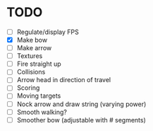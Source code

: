 # TODO
- [ ] Regulate/display FPS
- [x] Make bow
- [ ] Make arrow
- [ ] Textures
- [ ] Fire straight up
- [ ] Collisions
- [ ] Arrow head in direction of travel
- [ ] Scoring
- [ ] Moving targets
- [ ] Nock arrow and draw string (varying power)
- [ ] Smooth walking?
- [ ] Smoother bow (adjustable with # segments)
